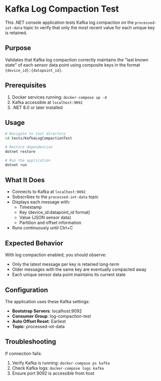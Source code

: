 # Kafka Log Compaction Test

This .NET console application tests Kafka log compaction on the `processed-iot-data` topic to verify that only the most recent value for each unique key is retained.

## Purpose

Validates that Kafka log compaction correctly maintains the "last known state" of each sensor data point using composite keys in the format `{device_id}:{datapoint_id}`.

## Prerequisites

1. Docker services running: `docker-compose up -d`
2. Kafka accessible at `localhost:9092`
3. .NET 8.0 or later installed

## Usage

```bash
# Navigate to test directory
cd tests/KafkaLogCompactionTest

# Restore dependencies
dotnet restore

# Run the application
dotnet run
```

## What It Does

- Connects to Kafka at `localhost:9092`
- Subscribes to the `processed-iot-data` topic
- Displays each message with:
  - Timestamp
  - Key (device_id:datapoint_id format)
  - Value (JSON sensor data)
  - Partition and offset information
- Runs continuously until Ctrl+C

## Expected Behavior

With log compaction enabled, you should observe:
- Only the latest message per key is retained long-term
- Older messages with the same key are eventually compacted away
- Each unique sensor data point maintains its current state

## Configuration

The application uses these Kafka settings:
- **Bootstrap Servers**: localhost:9092
- **Consumer Group**: log-compaction-test
- **Auto Offset Reset**: Earliest
- **Topic**: processed-iot-data

## Troubleshooting

If connection fails:
1. Verify Kafka is running: `docker-compose ps kafka`
2. Check Kafka logs: `docker-compose logs kafka`
3. Ensure port 9092 is accessible from host